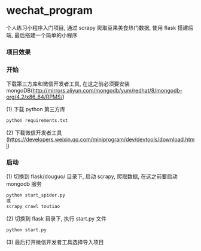 # wechat_program
个人练习小程序入门项目, 通过 scrapy 爬取豆果美食热门数据, 使用 flask 搭建后端, 最后搭建一个简单的小程序

### 项目效果


### 开始
下载第三方库和微信开发者工具, 在这之前必须要安装 mongoDB(http://mirrors.aliyun.com/mongodb/yum/redhat/8/mongodb-org/4.2/x86_64/RPMS/)

(1) 下载 python 第三方库
```bash
python requirements.txt
```
(2) 下载微信开发者工具(https://developers.weixin.qq.com/miniprogram/dev/devtools/download.html)

### 启动
(1) 切换到 flask/douguo/ 目录下, 启动 scrapy, 爬取数据, 在这之前要启动 mongodb 服务
```bash
python start_spider.py
或
scrapy crawl toutiao
```

(2) 切换到 flask 目录下, 执行 start.py 文件
```bash
python start.py
```
(3) 最后打开微信开发者工具选择导入项目

